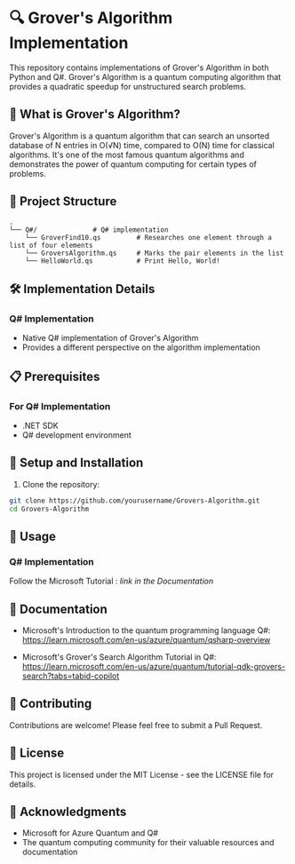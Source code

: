 # 🔍 Grover's Algorithm Implementation

This repository contains implementations of Grover's Algorithm in both Python and Q#. Grover's Algorithm is a quantum computing algorithm that provides a quadratic speedup for unstructured search problems.

## 🌟 What is Grover's Algorithm?

Grover's Algorithm is a quantum algorithm that can search an unsorted database of N entries in O(√N) time, compared to O(N) time for classical algorithms. It's one of the most famous quantum algorithms and demonstrates the power of quantum computing for certain types of problems.

## 🚀 Project Structure

```
.
└── Q#/              # Q# implementation
    └── GroverFind10.qs         # Researches one element through a list of four elements
    └── GroversAlgorithm.qs     # Marks the pair elements in the list
    └── HelloWorld.qs           # Print Hello, World!
```

## 🛠️ Implementation Details

### Q# Implementation
- Native Q# implementation of Grover's Algorithm
- Provides a different perspective on the algorithm implementation

## 📋 Prerequisites

### For Q# Implementation
- .NET SDK
- Q# development environment

## 🔧 Setup and Installation

1. Clone the repository:
```bash
git clone https://github.com/yourusername/Grovers-Algorithm.git
cd Grovers-Algorithm
```

## 🎯 Usage

### Q# Implementation

Follow the Microsoft Tutorial : *link in the Documentation*

## 📜 Documentation

- Microsoft's Introduction to the quantum programming language Q#:  
https://learn.microsoft.com/en-us/azure/quantum/qsharp-overview

- Microsoft's Grover's Search Algorithm Tutorial in Q#:  
https://learn.microsoft.com/en-us/azure/quantum/tutorial-qdk-grovers-search?tabs=tabid-copilot

## 🤝 Contributing

Contributions are welcome! Please feel free to submit a Pull Request.

## 📝 License

This project is licensed under the MIT License - see the LICENSE file for details.

## 🙏 Acknowledgments

- Microsoft for Azure Quantum and Q#
- The quantum computing community for their valuable resources and documentation 
